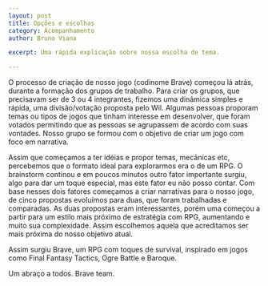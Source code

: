 ```yaml
---
layout: post
title: Opções e escolhas
category: Acompanhamento
author: Bruno Viana

excerpt: Uma rápida explicação sobre nossa escolha de tema.

---
```


O processo de criação de nosso jogo (codinome Brave) começou lá atrás, durante a formação dos grupos de trabalho.
Para criar os grupos, que precisavam ser de 3 ou 4 integrantes, fizemos uma dinâmica simples e rápida, uma divisão/votação proposta pelo Wil. Algumas pessoas proporam temas ou tipos de jogos que tinham interesse em desenvolver, que foram votados permitindo que as pessoas se agrupassem de acordo com suas vontades.
Nosso grupo se formou com o objetivo de criar um jogo com foco em narrativa.

Assim que começamos a ter idéias e propor temas, mecânicas etc, percebemos que o formato ideal para explorarmos era o de um RPG. O brainstorm continou e em poucos minutos outro fator importante surgiu, algo para dar um toque especial, mas este fator eu não posso contar. 
Com base nesses dois fatores começamos a criar narrativas para o nosso jogo, de cinco propostas evoluímos para duas, que foram trabalhadas e comparadas. As duas propostas eram interessantes, porém uma começou a partir para um estilo mais próximo de estratégia com RPG, aumentando e muito sua complexidade. Assim escolhemos aquela que acreditamos ser mais próxima do nosso objetivo atual.

Assim surgiu Brave, um RPG com toques de survival, inspirado em jogos como Final Fantasy Tactics, Ogre Battle e Baroque.

Um abraço a todos.
Brave team.
